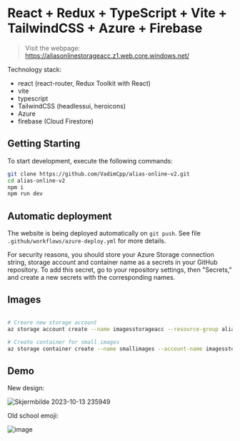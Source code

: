 # React + Redux + TypeScript + Vite + TailwindCSS + Azure + Firebase

> Visit the webpage: https://aliasonlinestorageacc.z1.web.core.windows.net/

Technology stack:

- react (react-router, Redux Toolkit with React)
- vite
- typescript
- TailwindCSS (headlessui, heroicons)
- Azure
- firebase (Cloud Firestore)

## Getting Starting

To start development, execute the following commands:

```bash
git clone https://github.com/VadimCpp/alias-online-v2.git
cd alias-online-v2
npm i
npm run dev
```

## Automatic deployment

The website is being deployed automatically on `git push`. See file `.github/workflows/azure-deploy.yml` for more details.

For security reasons, you should store your Azure Storage connection string, storage account and container name as a secrets in your GitHub repository. To add this secret, go to your repository settings, then "Secrets," and create a new secrets with the corresponding names.

## Images

```bash

# Creare new storage account
az storage account create --name imagesstorageacc --resource-group alias-online-v2 --location norwayeast --sku Standard_LRS

# Create container for small images
az storage container create --name smallimages --account-name imagesstorageacc

```

## Demo

New design:

![Skjermbilde 2023-10-13 235949](https://github.com/VadimCpp/alias-online-v2/assets/4641125/7ee78b69-a953-44e8-9c6e-b4791ff73c5b)

Old school emoji:

![image](https://github.com/VadimCpp/alias-online-v2/assets/4641125/5a89ef7d-0a6f-4585-8a1c-357f238aa8cc)
